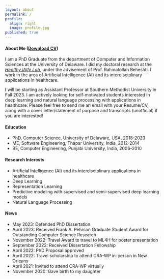 ```yaml
---
layout: about
permalink: /
profile:
  align: right
  image: profile.jpg
published: true
---
```



#### About Me ([Download CV](MG_CV_.pdf))
I am a PhD Graduate from the department of Computer and Information Sciences at the University of Delaware. 
I did my doctoral research at the <a href="https://sites.udel.edu/healthylaife/"><i>Healthy lAIfe Lab</i></a>, under the advisement of Prof. Rahmatollah Beheshti.
I work in the area of Artificial Intelligence (AI) and its interdisciplinary applications in healthcare. 

I will be starting as Assistant Professor at Southern Methodist University in Fall 2023. I am actively looking for self-motivated students interested in deep learning and natural language processing with applications in healthcare. Please feel free to send me an email with your Resume/CV, along with a cover letter/statement of purpose and transcripts (unofficial) if you are interested!



#### Education

- PhD, Computer Science, University of Delaware, USA, 2018-2023
- ME, Software Engineering, Thapar University, India, 2012-2014
- BE, Computer Engineering, Punjabi University, India, 2006-2010

#### Research Interests

- Artificial Intelligence (AI) and its interdisciplinary applications in healthcare
- Deep Learning
- Representation Learning
- Predictive modeling with supervised and semi-supervised deep learning models
- Natural Language Processing

#### News

- May 2023: Defended PhD Dissertation
- April 2023: Received Frank A. Pehrson Graduate Student Award for Outstanding Computer Science Research
- November 2022: Travel Award to travel to ML4H for poster presentation
- September 2022: Received Dissertation Fellowship
- April 2022: PhD Proposal approved
- April 2022: Travel scholarship to attend CRA-WP in-person in New Orleans
- April 2021: Invited to attend CRA-WP virtually
- November 2020: Gave birth to my daughter